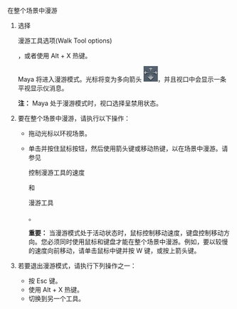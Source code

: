 在整个场景中漫游

1. 选择

   漫游工具选项(Walk Tool options)

   ，或者使用 Alt + X 热键。

   Maya 将进入漫游模式。光标将变为多向箭头 ![img](./assets/GUID-B696A75B-7C3F-4F08-9E06-653F7C9E03C9.png)，并且视口中会显示一条平视显示仪消息。

   **注：** Maya 处于漫游模式时，视口选择呈禁用状态。

2. 要在整个场景中漫游，请执行以下操作：

   - 拖动光标以环视场景。

   - 单击并按住鼠标按钮，然后使用箭头键或移动热键，以在场景中漫游。请参见

     控制漫游工具的速度

     和

     漫游工具

     。

     **重要：** 当漫游模式处于活动状态时，鼠标控制移动速度，键盘控制移动方向。您必须同时使用鼠标和键盘才能在整个场景中漫游。例如，要以较慢的速度向前移动，请单击鼠标中键并按 W 键，或按上箭头键。

3. 若要退出漫游模式，请执行下列操作之一：

   - 按 Esc 键。
   - 使用 Alt + X 热键。
   - 切换到另一个工具。